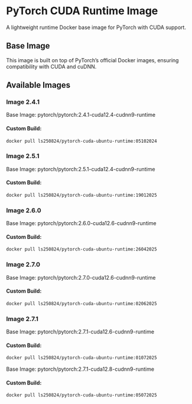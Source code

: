 # PyTorch CUDA Runtime Image

A lightweight runtime Docker base image for PyTorch with CUDA support.

## Base Image

This image is built on top of PyTorch’s official Docker images, ensuring compatibility with CUDA and cuDNN.

## Available Images

### Image 2.4.1

Base Image: pytorch/pytorch:2.4.1-cuda12.4-cudnn9-runtime

#### Custom Build: 

```bash
docker pull ls250824/pytorch-cuda-ubuntu-runtime:05102024
```

### Image 2.5.1

Base Image: pytorch/pytorch:2.5.1-cuda12.4-cudnn9-runtime

#### Custom Build: 

```bash
docker pull ls250824/pytorch-cuda-ubuntu-runtime:19012025
```

### Image 2.6.0

Base Image: pytorch/pytorch:2.6.0-cuda12.6-cudnn9-runtime

#### Custom Build: 

```bash
docker pull ls250824/pytorch-cuda-ubuntu-runtime:26042025
```

### Image 2.7.0

Base Image: pytorch/pytorch:2.7.0-cuda12.6-cudnn9-runtime

#### Custom Build: 

```bash
docker pull ls250824/pytorch-cuda-ubuntu-runtime:02062025
```

### Image 2.7.1

Base Image: pytorch/pytorch:2.7.1-cuda12.6-cudnn9-runtime

#### Custom Build: 

```bash
docker pull ls250824/pytorch-cuda-ubuntu-runtime:01072025
```

Base Image: pytorch/pytorch:2.7.1-cuda12.8-cudnn9-runtime

#### Custom Build: 

```bash
docker pull ls250824/pytorch-cuda-ubuntu-runtime:05072025
```